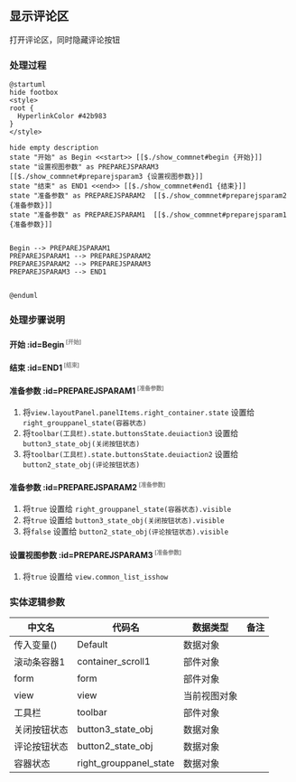 ## 显示评论区 <!-- {docsify-ignore-all} -->

   打开评论区，同时隐藏评论按钮

### 处理过程

```plantuml
@startuml
hide footbox
<style>
root {
  HyperlinkColor #42b983
}
</style>

hide empty description
state "开始" as Begin <<start>> [[$./show_commnet#begin {开始}]]
state "设置视图参数" as PREPAREJSPARAM3  [[$./show_commnet#preparejsparam3 {设置视图参数}]]
state "结束" as END1 <<end>> [[$./show_commnet#end1 {结束}]]
state "准备参数" as PREPAREJSPARAM2  [[$./show_commnet#preparejsparam2 {准备参数}]]
state "准备参数" as PREPAREJSPARAM1  [[$./show_commnet#preparejsparam1 {准备参数}]]


Begin --> PREPAREJSPARAM1
PREPAREJSPARAM1 --> PREPAREJSPARAM2
PREPAREJSPARAM2 --> PREPAREJSPARAM3
PREPAREJSPARAM3 --> END1


@enduml
```


### 处理步骤说明

#### 开始 :id=Begin<sup class="footnote-symbol"> <font color=gray size=1>[开始]</font></sup>




#### 结束 :id=END1<sup class="footnote-symbol"> <font color=gray size=1>[结束]</font></sup>




#### 准备参数 :id=PREPAREJSPARAM1<sup class="footnote-symbol"> <font color=gray size=1>[准备参数]</font></sup>



1. 将`view.layoutPanel.panelItems.right_container.state` 设置给  `right_grouppanel_state(容器状态)`
2. 将`toolbar(工具栏).state.buttonsState.deuiaction3` 设置给  `button3_state_obj(关闭按钮状态)`
3. 将`toolbar(工具栏).state.buttonsState.deuiaction2` 设置给  `button2_state_obj(评论按钮状态)`

#### 准备参数 :id=PREPAREJSPARAM2<sup class="footnote-symbol"> <font color=gray size=1>[准备参数]</font></sup>



1. 将`true` 设置给  `right_grouppanel_state(容器状态).visible`
2. 将`true` 设置给  `button3_state_obj(关闭按钮状态).visible`
3. 将`false` 设置给  `button2_state_obj(评论按钮状态).visible`

#### 设置视图参数 :id=PREPAREJSPARAM3<sup class="footnote-symbol"> <font color=gray size=1>[准备参数]</font></sup>



1. 将`true` 设置给  `view.common_list_isshow`



### 实体逻辑参数

|    中文名   |    代码名    |  数据类型      |备注 |
| --------| --------| --------  | --------   |
|传入变量(<i class="fa fa-check"/></i>)|Default|数据对象||
|滚动条容器1|container_scroll1|部件对象||
|form|form|部件对象||
|view|view|当前视图对象||
|工具栏|toolbar|部件对象||
|关闭按钮状态|button3_state_obj|数据对象||
|评论按钮状态|button2_state_obj|数据对象||
|容器状态|right_grouppanel_state|数据对象||
